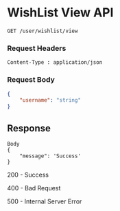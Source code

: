 # WishList View API 
```
GET /user/wishlist/view
```

### Request Headers
```
Content-Type : application/json
```

### Request Body
``` json
{
    "username": "string"
}
```
## Response
```
Body
{
    "message": 'Success'
}

```
200 - Success

400 - Bad Request 

500 - Internal Server Error
